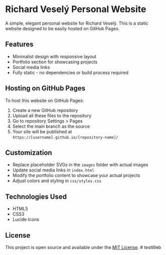 # Richard Veselý Personal Website

A simple, elegant personal website for Richard Veselý. This is a static website designed to be easily hosted on GitHub Pages.

## Features

- Minimalist design with responsive layout
- Portfolio section for showcasing projects
- Social media links
- Fully static - no dependencies or build process required

## Hosting on GitHub Pages

To host this website on GitHub Pages:

1. Create a new GitHub repository
2. Upload all these files to the repository
3. Go to repository Settings > Pages
4. Select the main branch as the source
5. Your site will be published at `https://[username].github.io/[repository-name]/`

## Customization

- Replace placeholder SVGs in the `images` folder with actual images
- Update social media links in `index.html`
- Modify the portfolio content to showcase your actual projects
- Adjust colors and styling in `css/styles.css`

## Technologies Used

- HTML5
- CSS3
- Lucide Icons

## License

This project is open source and available under the [MIT License](LICENSE). #   t e s t W e b  
 